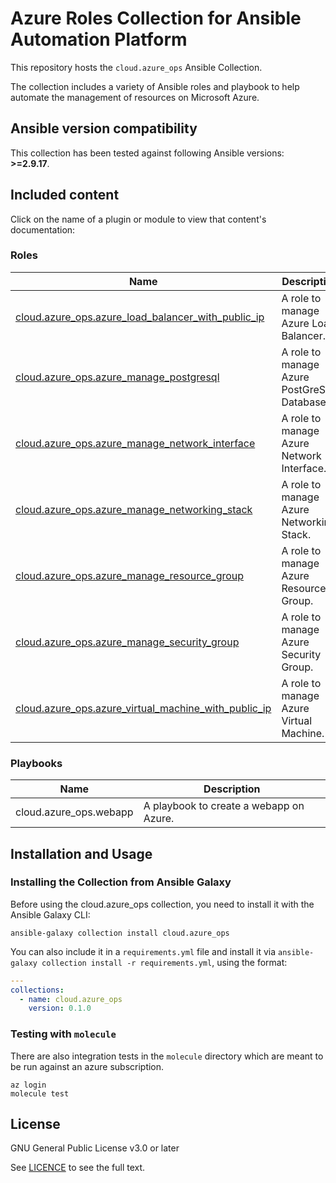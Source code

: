 # Azure Roles Collection for Ansible Automation Platform

This repository hosts the `cloud.azure_ops` Ansible Collection.

The collection includes a variety of Ansible roles and playbook to help automate the management of resources on Microsoft Azure.

<!--start requires_ansible-->
## Ansible version compatibility

This collection has been tested against following Ansible versions: **>=2.9.17**.

## Included content

Click on the name of a plugin or module to view that content's documentation:

<!--start collection content-->
### Roles
Name | Description
--- | ---
[cloud.azure_ops.azure_load_balancer_with_public_ip](https://github.com/redhat-cop/cloud.azure_ops/blob/main/roles/azure_load_balancer_with_public_ip/README.md)|A role to manage Azure Load Balancer.
[cloud.azure_ops.azure_manage_postgresql](https://github.com/redhat-cop/cloud.azure_ops/blob/main/roles/azure_manage_postgresql/README.md)|A role to manage Azure PostGreSQL Database.
[cloud.azure_ops.azure_manage_network_interface](https://github.com/redhat-cop/cloud.azure_ops/blob/main/roles/azure_manage_network_interface/README.md)|A role to manage Azure Network Interface.
[cloud.azure_ops.azure_manage_networking_stack](https://github.com/redhat-cop/cloud.azure_ops/blob/main/roles/azure_manage_networking_stack/README.md)|A role to manage Azure Networking Stack.
[cloud.azure_ops.azure_manage_resource_group](https://github.com/redhat-cop/cloud.azure_ops/blob/main/roles/azure_manage_resource_group/README.md)|A role to manage Azure Resource Group.
[cloud.azure_ops.azure_manage_security_group](https://github.com/redhat-cop/cloud.azure_ops/blob/main/roles/azure_manage_security_group/README.md)|A role to manage Azure Security Group.
[cloud.azure_ops.azure_virtual_machine_with_public_ip](https://github.com/redhat-cop/cloud.azure_ops/blob/main/roles/azure_virtual_machine_with_public_ip/README.md)|A role to manage Azure Virtual Machine.


### Playbooks
Name | Description
--- | ---
cloud.azure_ops.webapp|A playbook to create a webapp on Azure.
<!--end collection content-->

## Installation and Usage

### Installing the Collection from Ansible Galaxy

Before using the cloud.azure_ops collection, you need to install it with the Ansible Galaxy CLI:

    ansible-galaxy collection install cloud.azure_ops

You can also include it in a `requirements.yml` file and install it via `ansible-galaxy collection install -r requirements.yml`, using the format:

```yaml
---
collections:
  - name: cloud.azure_ops
    version: 0.1.0
```

### Testing with `molecule`

There are also integration tests in the `molecule` directory which are meant to be run against an azure subscription.

    az login
    molecule test

## License

GNU General Public License v3.0 or later

See [LICENCE](https://github.com/redhat-cop/cloud.azure_ops/blob/main/LICENSE) to see the full text.
